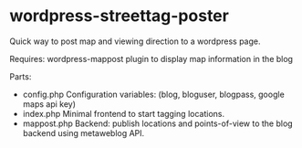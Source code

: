 # wordpress-streettag-poster
Quick way to post map and viewing direction to a wordpress page.

Requires: wordpress-mappost plugin to display map information in the blog

Parts:

- config.php
	Configuration variables: (blog, bloguser, blogpass, google maps api key)
- index.php
	Minimal frontend to start tagging locations.
- mappost.php
	Backend: publish locations and points-of-view to the blog backend using metaweblog API.
